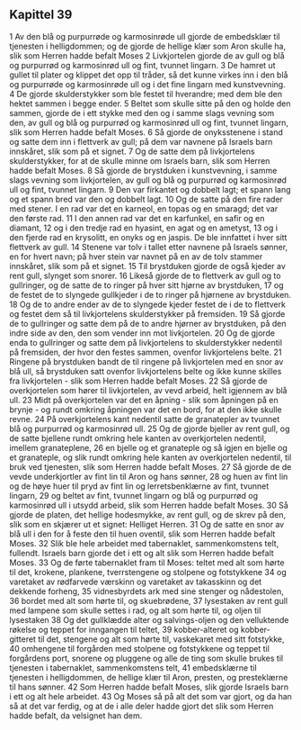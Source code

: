 ## Kapittel 39

1 Av den blå og purpurrøde og karmosinrøde ull gjorde de embedsklær til tjenesten i helligdommen; og de gjorde de hellige klær som Aron skulle ha, slik som Herren hadde befalt Moses
2 Livkjortelen gjorde de av gull og blå og purpurrød og karmosinrød ull og fint, tvunnet lingarn.
3 De hamret ut gullet til plater og klippet det opp til tråder, så det kunne virkes inn i den blå og purpurrøde og karmosinrøde ull og i det fine lingarn med kunstvevning.
4 De gjorde skulderstykker som ble festet til hverandre; med dem ble den hektet sammen i begge ender.
5 Beltet som skulle sitte på den og holde den sammen, gjorde de i ett stykke med den og i samme slags vevning som den, av gull og blå og purpurrød og karmosinrød ull og fint, tvunnet lingarn, slik som Herren hadde befalt Moses.
6 Så gjorde de onyksstenene i stand og satte dem inn i flettverk av gull; på dem var navnene på Israels barn innskåret, slik som på et signet.
7 Og de satte dem på livkjortelens skulderstykker, for at de skulle minne om Israels barn, slik som Herren hadde befalt Moses.
8 Så gjorde de brystduken i kunstvevning, i samme slags vevning som livkjortelen, av gull og blå og purpurrød og karmosinrød ull og fint, tvunnet lingarn.
9 Den var firkantet og dobbelt lagt; et spann lang og et spann bred var den og dobbelt lagt.
10 Og de satte på den fire rader med stener. I en rad var det en karneol, en topas og en smaragd; det var den første rad.
11 I den annen rad var det en karfunkel, en safir og en diamant,
12 og i den tredje rad en hyasint, en agat og en ametyst,
13 og i den fjerde rad en krysolitt, en onyks og en jaspis. De ble innfattet i hver sitt flettverk av gull.
14 Stenene var tolv i tallet etter navnene på Israels sønner, en for hvert navn; på hver stein var navnet på en av de tolv stammer innskåret, slik som på et signet.
15 Til brystduken gjorde de også kjeder av rent gull, slynget som snorer.
16 Likeså gjorde de to flettverk av gull og to gullringer, og de satte de to ringer på hver sitt hjørne av brystduken,
17 og de festet de to slyngede gullkjeder i de to ringer på hjørnene av brystduken.
18 Og de to andre ender av de to slyngede kjeder festet de i de to flettverk og festet dem så til livkjortelens skulderstykker på fremsiden.
19 Så gjorde de to gullringer og satte dem på de to andre hjørner av brystduken, på den indre side av den, den som vender inn mot livkjortelen.
20 Og de gjorde enda to gullringer og satte dem på livkjortelens to skulderstykker nedentil på fremsiden, der hvor den festes sammen, ovenfor livkjortelens belte.
21 Ringene på brystduken bandt de til ringene på livkjortelen med en snor av blå ull, så brystduken satt ovenfor livkjortelens belte og ikke kunne skilles fra livkjortelen - slik som Herren hadde befalt Moses.
22 Så gjorde de overkjortelen som hører til livkjortelen, av vevd arbeid, helt igjennem av blå ull.
23 Midt på overkjortelen var det en åpning - slik som åpningen på en brynje - og rundt omkring åpningen var det en bord, for at den ikke skulle revne.
24 På overkjortelens kant nedentil satte de granatepler av tvunnet blå og purpurrød og karmosinrød ull.
25 Og de gjorde bjeller av rent gull, og de satte bjellene rundt omkring hele kanten av overkjortelen nedentil, imellem granateplene,
26 en bjelle og et granateple og så igjen en bjelle og et granateple, og slik rundt omkring hele kanten av overkjortelen nedentil, til bruk ved tjenesten, slik som Herren hadde befalt Moses.
27 Så gjorde de de vevde underkjortler av fint lin til Aron og hans sønner,
28 og huen av fint lin og de høye huer til pryd av fint lin og lerretsbenklærne av fint, tvunnet lingarn,
29 og beltet av fint, tvunnet lingarn og blå og purpurrød og karmosinrød ull i utsydd arbeid, slik som Herren hadde befalt Moses.
30 Så gjorde de platen, det hellige hodesmykke, av rent gull, og de skrev på den, slik som en skjærer ut et signet: Helliget Herren.
31 Og de satte en snor av blå ull i den for å feste den til huen oventil, slik som Herren hadde befalt Moses.
32 Slik ble hele arbeidet med tabernaklet, sammenkomstens telt, fullendt. Israels barn gjorde det i ett og alt slik som Herren hadde befalt Moses.
33 Og de førte tabernaklet fram til Moses: teltet med alt som hørte til det, krokene, plankene, tverrstengene og stolpene og fotstykkene
34 og varetaket av rødfarvede værskinn og varetaket av takasskinn og det dekkende forheng,
35 vidnesbyrdets ark med sine stenger og nådestolen,
36 bordet med alt som hørte til, og skuebrødene,
37 lysestaken av rent gull med lampene som skulle settes i rad, og alt som hørte til, og oljen til lysestaken
38 Og det gullklædde alter og salvings-oljen og den velluktende røkelse og teppet for inngangen til teltet,
39 kobber-alteret og kobber-gitteret til det, stengene og alt som hørte til, vaskekaret med sitt fotstykke,
40 omhengene til forgården med stolpene og fotstykkene og teppet til forgårdens port, snorene og pluggene og alle de ting som skulle brukes til tjenesten i tabernaklet, sammenkomstens telt,
41 embedsklærne til tjenesten i helligdommen, de hellige klær til Aron, presten, og presteklærne til hans sønner.
42 Som Herren hadde befalt Moses, slik gjorde Israels barn i ett og alt hele arbeidet.
43 Og Moses så på alt det som var gjort, og da han så at det var ferdig, og at de i alle deler hadde gjort det slik som Herren hadde befalt, da velsignet han dem.
